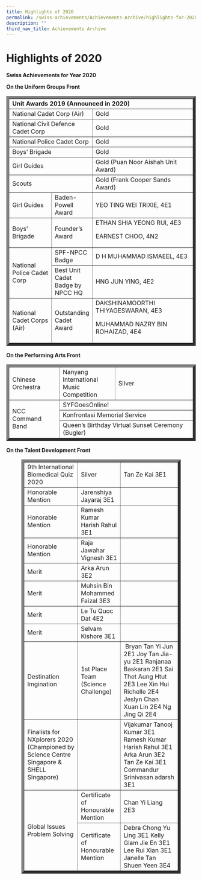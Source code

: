 ```yaml
---
title: Highlights of 2020
permalink: /swiss-achievements/Achievements-Archive/highlights-for-2020/
description: ""
third_nav_title: Achievements Archive
---
```

# Highlights of 2020

**Swiss Achievements for Year 2020**

**On the Uniform Groups Front**


<div>
<table border="7" width="800">
<tbody>
<tr>
<td colspan="4" width="624"><strong>Unit Awards 2019 (Announced in 2020)</strong></td>
</tr>
<tr>
<td colspan="2" width="240">National Cadet Corp (Air)</td>
<td colspan="2" width="384">Gold</td>
</tr>
<tr>
<td colspan="2" width="240">National Civil Defence Cadet Corp</td>
<td colspan="2" width="384">Gold</td>
</tr>
<tr>
<td colspan="2" width="240">National Police Cadet Corp</td>
<td colspan="2" width="384">Gold</td>
</tr>
<tr>
<td colspan="2">Boys&rsquo; Brigade</td>
<td colspan="2">Gold</td>
</tr>
<tr>
<td colspan="2" width="240">Girl Guides</td>
<td colspan="2" width="384">Gold (Puan Noor Aishah Unit Award)</td>
</tr>
<tr>
<td colspan="2" width="240">Scouts</td>
<td colspan="2" width="384">Gold (Frank Cooper Sands Award)</td>
</tr>
<tr>
<td width="126">Girl Guides</td>
<td colspan="2" width="162">Baden-Powell Award</td>
<td width="336">YEO TING WEI TRIXIE, 4E1</td>
</tr>
<tr>
<td width="126">Boys&rsquo; Brigade</td>
<td colspan="2" width="162">Founder&rsquo;s Award</td>
<td width="336">ETHAN SHIA YEONG RUI, 4E3
<p>EARNEST CHOO, 4N2</p>
</td>
</tr>
<tr>
<td rowspan="2" width="126">National Police Cadet Corp</td>
<td colspan="2" width="162">SPF-NPCC Badge</td>
<td width="336">D H MUHAMMAD ISMAEEL, 4E3</td>
</tr>
<tr>
<td colspan="2" width="162">Best Unit Cadet Badge by NPCC HQ</td>
<td width="336">HNG JUN YING, 4E2</td>
</tr>
<tr>
<td width="126">National Cadet Corps (Air)</td>
<td colspan="2" width="162">Outstanding Cadet Award</td>
<td width="336">DAKSHINAMOORTHI THIYAGESWARAN, 4E3
<p>MUHAMMAD NAZRY BIN ROHAIZAD, 4E4</p>
</td>
</tr>
</tbody>
</table>
</div>

**On the Performing Arts Front**

<div>
<table border="7">
<tbody>
<tr>
<td width="150">Chinese Orchestra</td>
<td width="162">Nanyang International Music Competition</td>
<td width="312">Silver</td>
</tr>
<tr>
<td rowspan="3" width="150">NCC Command Band</td>
<td colspan="2" width="474">SYFGoesOnline!</td>
</tr>
<tr>
<td colspan="2" width="474">Konfrontasi Memorial Service</td>
</tr>
<tr>
<td colspan="2" width="474">Queen&rsquo;s Birthday Virtual Sunset Ceremony (Bugler)</td>
</tr>
</tbody>
</table>
</div>


**On the Talent Development Front**

<figure>
<div>
<table border="7">
<tbody>
<tr>
<td>9th International Biomedical Quiz 2020 </td>
<td>Silver</td>
<td>Tan Ze Kai 3E1</td>
</tr>
<tr>
<td>Honorable Mention</td>
<td>Jarenshiya Jayaraj 3E1</td>
	<td></td>
</tr>
<tr>
<td>Honorable Mention</td>
<td>Ramesh Kumar Harish Rahul 3E1</td><td></td>
</tr>
<tr>
<td>Honorable Mention</td>
<td>Raja Jawahar Vignesh 3E1</td><td></td>
</tr>
<tr>
<td>Merit</td>
<td>Arka Arun 3E2</td><td></td>
</tr>
<tr>
<td>Merit</td>
<td>Muhsin Bin Mohammed Faizal 3E3</td><td></td>
</tr>
<tr>
<td>Merit</td>
<td>Le Tu Quoc Dat 4E2</td><td></td>
</tr>
<tr>
<td>Merit</td>
<td>Selvam Kishore 3E1</td><td></td>
</tr>
<tr>
<td>Destination Imgination</td>
<td>1st Place Team (Science Challenge)</td>
<td>&nbsp;Bryan Tan Yi Jun 2E1 Joy Tan Jia-yu 2E1 Ranjanaa Baskaran 2E1 Sai Thet Aung Htut 2E3 Lee Xin Hui Richelle 2E4 Jeslyn Chan Xuan Lin 2E4 Ng Jing Qi 2E4</td>
</tr>
<tr>
<td>Finalists for NXplorers 2020 (Championed by Science Centre Singapore &amp; SHELL Singapore)</td>
	<td></td>
<td>Vijakumar Tanooj Kumar 3E1 Ramesh Kumar Harish Rahul 3E1 Arka Arun 3E2 Tan Ze Kai 3E1 Commandur Srinivasan adarsh 3E1</td>
</tr>
<tr>
<td rowspan="2">Global Issues Problem Solving</td>
<td>Certificate of Honourable Mention</td>
<td>Chan Yi Liang 2E3</td>
</tr>
<tr>
<td>Certificate of Honourable Mention</td>
<td>Debra Chong Yu Ling 3E1 Kelly Giam Jie En 3E1 Lee Rui Xian 3E1 Janelle Tan Shuen Yeen 3E4</td>
</tr>
</tbody>
</table>
</div>
</figure>